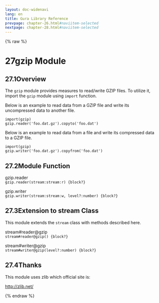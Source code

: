 ```yaml
---
layout: doc-widenavi
lang: en
title: Gura Library Reference
prevpage: chapter-26.html#naviitem-selected
nextpage: chapter-28.html#naviitem-selected
---
```

{% raw %}
<h1><span class="caption-index-1">27</span>gzip Module</h1>
<h2><span class="caption-index-2">27.1</span><a name="anchor-27-1"></a>Overview</h2>
<p>
The <code class="highlighter-rouge">gzip</code> module provides measures to read/write GZIP files. To utilize it, import the <code class="highlighter-rouge">gzip</code> module using <code class="highlighter-rouge">import</code> function.
</p>
<p>
Below is an example to read data from a GZIP file and write its uncompressed data to another file.
</p>
<pre class="highlight"><code>import(gzip)
gzip.reader('foo.dat.gz').copyto('foo.dat')
</code></pre>
<p>
Below is an example to read data from a file and write its compressed data to a GZIP file.
</p>
<pre class="highlight"><code>import(gzip)
gzip.writer('foo.dat.gz').copyfrom('foo.dat')
</code></pre>
<h2><span class="caption-index-2">27.2</span><a name="anchor-27-2"></a>Module Function</h2>
<p>
<div class="h5">gzip.reader</div>
<div class="mb-2"><i class="fas fa-caret-right mr-2"></i><code>gzip.reader(stream:stream:r) {block?}</code></div>

</p>
<p>
<div class="h5">gzip.writer</div>
<div class="mb-2"><i class="fas fa-caret-right mr-2"></i><code>gzip.writer(stream:stream:w, level?:number) {block?}</code></div>

</p>
<h2><span class="caption-index-2">27.3</span><a name="anchor-27-3"></a>Extension to stream Class</h2>
<p>
This module extends the <code class="highlighter-rouge">stream</code> class with methods described here.
</p>
<p>
<div class="h5">stream#reader@gzip</div>
<div class="mb-2"><i class="fas fa-caret-right mr-2"></i><code>stream#reader@gzip() {block?}</code></div>

</p>
<p>
<div class="h5">stream#writer@gzip</div>
<div class="mb-2"><i class="fas fa-caret-right mr-2"></i><code>stream#writer@gzip(level?:number) {block?}</code></div>

</p>
<h2><span class="caption-index-2">27.4</span><a name="anchor-27-4"></a>Thanks</h2>
<p>
This module uses zlib which official site is:
</p>
<p>
<a href="http://zlib.net/">http://zlib.net/</a>
</p>
{% endraw %}

